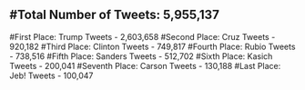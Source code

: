 #Total Number of Tweets: 5,955,137 
---
#First Place: Trump Tweets - 2,603,658
#Second Place: Cruz Tweets - 920,182
#Third Place: Clinton Tweets - 749,817
#Fourth Place: Rubio Tweets - 738,516
#Fifth Place: Sanders Tweets - 512,702
#Sixth Place: Kasich Tweets - 200,041
#Seventh Place: Carson Tweets - 130,188
#Last Place: Jeb! Tweets - 100,047
